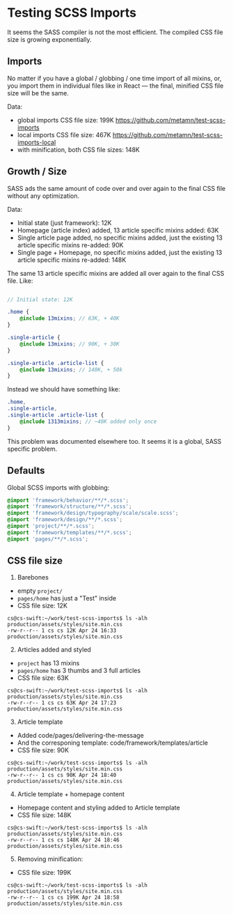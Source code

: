 # Testing SCSS Imports

It seems the SASS compiler is not the most efficient.
The compiled CSS file size is growing exponentially.

## Imports

No matter if you have a global / globbing / one time import of all mixins, or, you import them in individual files like in React &mdash; the final, minified CSS file size will be the same.

Data:

- global imports CSS file size: 199K https://github.com/metamn/test-scss-imports
- local imports CSS file size: 467K https://github.com/metamn/test-scss-imports-local
- with minification, both CSS file sizes: 148K

## Growth / Size

SASS ads the same amount of code over and over again to the final CSS file without any optimization.

Data:

- Initial state (just framework): 12K
- Homepage (article index) added, 13 article specific mixins added: 63K
- Single article page added, no specific mixins added, just the existing 13 article specific mixins re-added: 90K
- Single page + Homepage, no specific mixins added, just the existing 13 article specific mixins re-added: 148K

The same 13 article specific mixins are added all over again to the final CSS file. Like:

```SCSS

// Initial state: 12K

.home {
	@include 13mixins; // 63K, + 40K
}

.single-article {
	@include 13mixins; // 90K, + 30K
}

.single-article .article-list {
	@include 13mixins; // 140K, + 50k
}
```

Instead we should have something like:

```SCSS
.home,
.single-article,
.single-article .article-list {
	@include 1313mixins; // ~40K added only once
}
```

This problem was documented elsewhere too. It seems it is a global, SASS specific problem.

## Defaults

Global SCSS imports with globbing:

```SCSS
@import 'framework/behavior/**/*.scss';
@import 'framework/structure/**/*.scss';
@import 'framework/design/typography/scale/scale.scss';
@import 'framework/design/**/*.scss';
@import 'project/**/*.scss';
@import 'framework/templates/**/*.scss';
@import 'pages/**/*.scss';
```

## CSS file size

1. Barebones

- empty `project/`
- `pages/home` has just a "Test" inside
- CSS file size: 12K

```
cs@cs-swift:~/work/test-scss-imports$ ls -alh production/assets/styles/site.min.css
-rw-r--r-- 1 cs cs 12K Apr 24 16:33 production/assets/styles/site.min.css
```

2. Articles added and styled

- `project` has 13 mixins
- `pages/home` has 3 thumbs and 3 full articles
- CSS file size: 63K

```
cs@cs-swift:~/work/test-scss-imports$ ls -alh production/assets/styles/site.min.css
-rw-r--r-- 1 cs cs 63K Apr 24 17:23 production/assets/styles/site.min.css
```

3. Article template

- Added code/pages/delivering-the-message
- And the corresponing template: code/framework/templates/article
- CSS file size: 90K

```
cs@cs-swift:~/work/test-scss-imports$ ls -alh production/assets/styles/site.min.css
-rw-r--r-- 1 cs cs 90K Apr 24 18:40 production/assets/styles/site.min.css
```

4. Article template + homepage content

- Homepage content and styling added to Article template
- CSS file size: 148K

```
cs@cs-swift:~/work/test-scss-imports$ ls -alh production/assets/styles/site.min.css
-rw-r--r-- 1 cs cs 148K Apr 24 18:46 production/assets/styles/site.min.css
```

5. Removing minification:

- CSS file size: 199K

```
cs@cs-swift:~/work/test-scss-imports$ ls -alh production/assets/styles/site.min.css
-rw-r--r-- 1 cs cs 199K Apr 24 18:58 production/assets/styles/site.min.css
```
